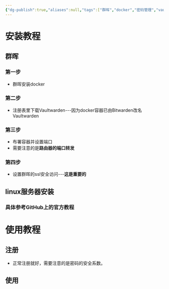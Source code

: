 ```yaml
---
{"dg-publish":true,"aliases":null,"tags":["群晖","docker","密码管理","vaultwarden","bitwarden"],"title":"群晖docker安装Vaultwarden或者Bitwarden密码管理","permalink":"/0102/docker/docker-vaultwarden-bitwarden/","dgPassFrontmatter":true,"noteIcon":""}
---
```



# 安装教程

## 群晖

### 第一步

* 群晖安装docker

### 第二步

* 注册表里下载Vaultwarden---因为docker容器已由Bitwarden改名Vaultwarden

### 第三步

* 布署容器并设置端口
* 需要注意的是**路由器的端口转发**

### 第四步

* 设置群晖的ssl安全访问---**这是重要的**



## linux服务器安装

### 具体参考GitHub上的官方教程


# 使用教程

## 注册

* 正常注册就好，需要注意的是密码的安全系数。


## 使用

### 